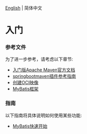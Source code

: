 [English](./readMe.md) | 简体中文
# 入门

### 参考文件
为了进一步参考，请考虑以下章节:

* [入门版Apache Maven官方文档](https://maven.apache.org/guides/index.html)
* [springbootmaven插件参考指南](https://docs.spring.io/spring-boot/docs/2.3.1.RELEASE/maven-plugin/reference/html/)
* [创建OCI映像](https://docs.spring.io/spring-boot/docs/2.3.1.RELEASE/maven-plugin/reference/html/#build-image)
* [MyBatis框架](https://mybatis.org/spring-boot-starter/mybatis-spring-boot-autoconfigure/)

### 指南
以下指南将具体说明如何使用某些功能:

* [MyBatis快速开始](https://github.com/mybatis/spring-boot-starter/wiki/Quick-Start)
